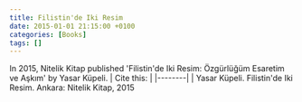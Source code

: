 ```yaml
---
title: Filistin'de Iki Resim
date: 2015-01-01 21:15:00 +0100
categories: [Books]
tags: []
---
```




In 2015, Nitelik Kitap published 'Filistin'de Iki Resim: Özgürlüğüm Esaretim ve Aşkım' by Yasar Küpeli.
| Cite this:   |
|--------|
| Yasar Küpeli. Filistin'de Iki Resim. Ankara: Nitelik Kitap, 2015

 